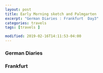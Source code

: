 ```yaml
---
layout: post
title: Early Morning sketch and Palmgarten
excerpt: "German Diaries : Frankfurt  Day3"
categories: travels
tags: [travels ]

modified: 2019-02-16T14:11:53-04:00
---
```


### German Diaries

### Frankfurt
